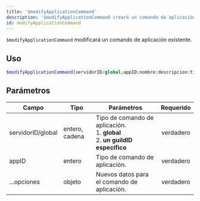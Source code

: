 ```yaml
---
title: '$modifyApplicationCommand'
description: '$modifyApplicationCommand creará un comando de aplicación.'
id: modifyApplicationCommand
---
```


`$modifyApplicationCommand` modificará un comando de aplicación existente.

## Uso

```php
$modifyApplicationCommand[servidorID/global;appID;nombre:descripcion:tipo:opciones:Permiso predeterminado;...opciones]
```

## Parámetros

| Campo             | Tipo           | Parámetros                                                                                        | Requerido |
| ----------------- | -------------- | ------------------------------------------------------------------------------------------------- |:---------:|
| servidorID/global | entero, cadena | Tipo de comando de aplicación. <br/> 1. **global** <br/> 2. **un guildID específico** | verdadero |
| appID             | entero         | Tipo de comando de aplicación.                                                                    | verdadero |
| ...opciones       | objeto         | Nuevos datos para el comando de aplicación.                                                       | verdadero |